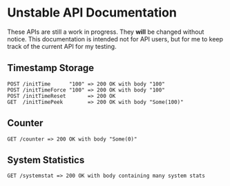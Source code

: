 # Unstable API Documentation
These APIs are still a work in progress. They **will** be changed without
notice. This documentation is intended not for API users, but for me to
keep track of the current API for my testing.

## Timestamp Storage
```
POST /initTime      "100" => 200 OK with body "100"
POST /initTimeForce "100" => 200 OK with body "100"
POST /initTimeReset       => 200 OK
GET  /initTimePeek        => 200 OK with body "Some(100)"
```

## Counter
```
GET /counter => 200 OK with body "Some(0)"
```

## System Statistics
```
GET /systemstat => 200 OK with body containing many system stats
```
